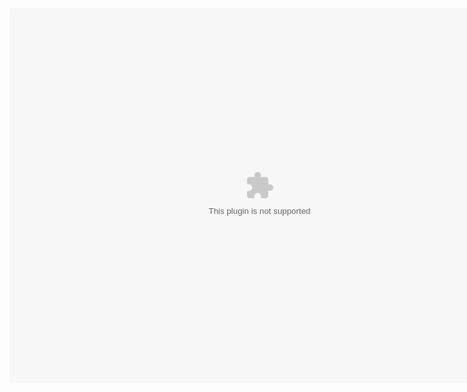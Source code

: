 <html>
  <head>
    <title>CBT Realms</title>
  </head>
  <link rel="stylesheet" href="index.css">
  <center>
   <body>
    </body>
  </center>
   <div id='stars'></div>
    <div id='stars2'></div>
    <div id='stars3'></div>
  <object>
  <embed src="https://cbtrealms.github.io/CBTRealms.swf" 
             width="800" 
             height="600" 
             pluginspace="http://www.macromedia.com/go/getflashplayer">
  </object>
</html>
